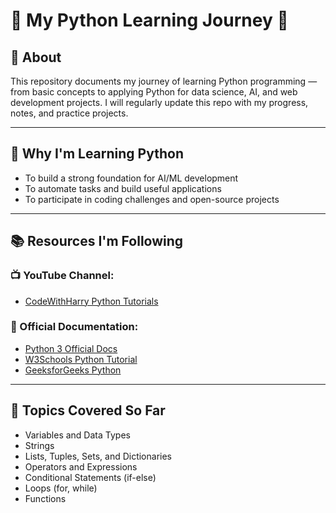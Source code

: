 # 🐍 My Python Learning Journey 🚀

## 📌 About
This repository documents my journey of learning Python programming — from basic concepts to applying Python for data science, AI, and web development projects. I will regularly update this repo with my progress, notes, and practice projects.

---

## 🎯 Why I'm Learning Python
- To build a strong foundation for AI/ML development  
- To automate tasks and build useful applications  
- To participate in coding challenges and open-source projects  

---

## 📚 Resources I'm Following

### 📺 YouTube Channel:
- [CodeWithHarry Python Tutorials](https://www.youtube.com/watch?v=UrsmFxEIp5k&t=6679s)

### 📖 Official Documentation:
- [Python 3 Official Docs](https://docs.python.org/3/)
- [W3Schools Python Tutorial](https://www.w3schools.com/python/)
- [GeeksforGeeks Python](https://www.geeksforgeeks.org/python-programming-language/)

---

## 📝 Topics Covered So Far
- Variables and Data Types
- Strings
- Lists, Tuples, Sets, and Dictionaries  
- Operators and Expressions  
- Conditional Statements (if-else)  
- Loops (for, while)  
- Functions  
